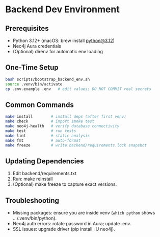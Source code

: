 # Backend Dev Environment

## Prerequisites
- Python 3.12+ (macOS: brew install python@3.12)
- Neo4j Aura credentials
- (Optional) direnv for automatic env loading

## One-Time Setup
```bash
bash scripts/bootstrap_backend_env.sh
source .venv/bin/activate
cp .env.example .env   # edit values; DO NOT COMMIT real secrets
```

## Common Commands
```bash
make install        # install deps (after first venv)
make check          # import smoke test
make neo4j-health   # verify database connectivity
make test           # run tests
make lint           # static analysis
make fmt            # auto-format
make freeze         # write backend/requirements.lock snapshot
```

## Updating Dependencies
1. Edit backend/requirements.txt
2. Run: make reinstall
3. (Optional) make freeze to capture exact versions.

## Troubleshooting
- Missing packages: ensure you are inside venv (`which python` shows .../.venv/bin/python).
- Neo4j auth errors: rotate password in Aura; update .env.
- SSL issues: upgrade driver (pip install -U neo4j).